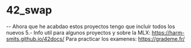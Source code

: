# 42_swap

-- Ahora que he acabdao estos proyectos tengo que incluir todos los nuevos 
5.- Info util para algunos proyectos y sobre la MLX: https://harm-smits.github.io/42docs/
Para practicar los examenes: https://grademe.fr/
